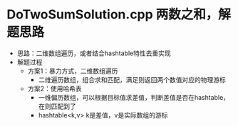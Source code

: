 # DoTwoSumSolution.cpp 两数之和，解题思路
* 思路：二维数组遍历，或者结合hashtable特性去重实现
* 解题过程
  * 方案1：暴力方式，二维数组遍历
    * 二维遍历数组，组合求和匹配，满足则返回两个数值对应的物理游标
  * 方案2：使用哈希表
    * 一维偏历数组，可以根据目标值求差值，判断差值是否在hashtable，在则匹配到了
    * hashtable<k,v> k是差值，v是实际数组的游标